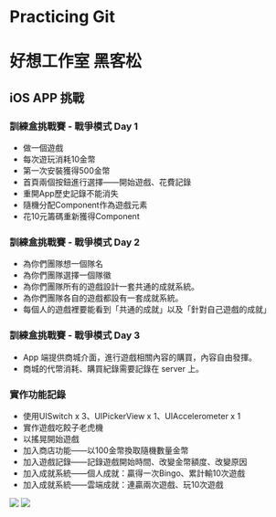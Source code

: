 # Practicing Git
# 好想工作室 黑客松 
## iOS APP 挑戰
### 訓練盒挑戰賽 - 戰爭模式 Day 1
* 做一個遊戲
* 每次遊玩消耗10金幣
* 第一次安裝獲得500金幣
* 首頁兩個按鈕進行選擇——開始遊戲、花費記錄
* 重開App歷史記錄不能消失
* 隨機分配Component作為遊戲元素
* 花10元籌碼重新獲得Component

### 訓練盒挑戰賽 - 戰爭模式 Day 2
* 為你們團隊想一個隊名
* 為你們團隊選擇一個隊徽
* 為你們團隊所有的遊戲設計一套共通的成就系統。
* 為你們團隊各自的遊戲都設有一套成就系統。
* 每個人的遊戲裡要能看到「共通的成就」以及「針對自己遊戲的成就」

### 訓練盒挑戰賽 - 戰爭模式 Day 3
* App 端提供商城介面，進行遊戲相關內容的購買，內容自由發揮。
* 商城的代幣消耗、購買紀錄需要記錄在 server 上。


### 實作功能記錄
* 使用UISwitch x 3、UIPickerView x 1、UIAccelerometer x 1
* 實作遊戲吃餃子老虎機
* 以搖晃開始遊戲
* 加入商店功能——以100金幣換取隨機數量金幣
* 加入遊戲記錄——記錄遊戲開始時間、改變金幣額度、改變原因
* 加入成就系統——個人成就：贏得一次Bingo、累計輸10次遊戲
* 加入成就系統——雲端成就：連贏兩次遊戲、玩10次遊戲

![](https://i.imgur.com/KSEdYdK.png)
![](https://i.imgur.com/ah5LVFw.png)
